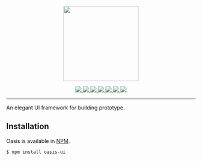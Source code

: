 <p align="center">
  <img src="https://cdn.rawgit.com/OasisUI/Oasis/dev/icon/icon.svg" width="200"/>
</p>

<p align="center">
	<a href="https://travis-ci.com/OasisUI/Oasis">
		<img src="https://travis-ci.com/OasisUI/Oasis.svg?branch=dev"/>
	</a>
	<a href="https://ci.appveyor.com/project/OasisCI/oasis">
		<img src="https://ci.appveyor.com/api/projects/status/4301qx7e2sajibp7?svg=true"/>
	</a>
	<a href="https://codecov.io/gh/OasisUI/Oasis">
		<img src="https://codecov.io/gh/OasisUI/Oasis/branch/dev/graph/badge.svg" />
	</a>
	<a href="https://npmjs.com/oasis-ui">
		<img src="https://img.shields.io/npm/v/oasis-ui/latest.svg"/>
	</a>
	<a href="https://npmjs.com/oasis-ui">
		<img src="https://img.shields.io/npm/dm/oasis-ui.svg"/>
	</a>
	<a href="https://opensource.org/licenses/MIT">
		<img src="https://img.shields.io/npm/l/oasis-ui.svg"/>
	</a>
	<a href="https://lgtm.com/projects/g/OasisUI/Oasis/context:javascript">
		<img src="https://img.shields.io/lgtm/grade/javascript/g/OasisUI/Oasis.svg"/>
	</a>
</p>
<hr/>

An elegant UI framework for building prototype.

## Installation

Oasis is available in [NPM](https://npmjs.com/oasis-ui).

```shell
$ npm install oasis-ui
```

